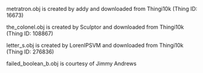 metratron.obj is created by addy and downloaded from Thingi10k (Thing ID: 16673)

the_colonel.obj is created by Sculptor and downloaded from Thingi10k (Thing ID: 108867)

letter_s.obj is created by LorenIPSVM and downloaded from Thingi10k (Thing ID: 276836)

failed_boolean_b.obj is courtesy of Jimmy Andrews